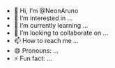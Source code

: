 - 👋 Hi, I’m @NeonAruno
- 👀 I’m interested in ...
- 🌱 I’m currently learning ...
- 💞️ I’m looking to collaborate on ...
- 📫 How to reach me ...
- 😄 Pronouns: ...
- ⚡ Fun fact: ...

<!---
NeonAruno/NeonAruno is a ✨ special ✨ repository because its `README.md` (this file) appears on your GitHub profile.
You can click the Preview link to take a look at your changes.
--->
